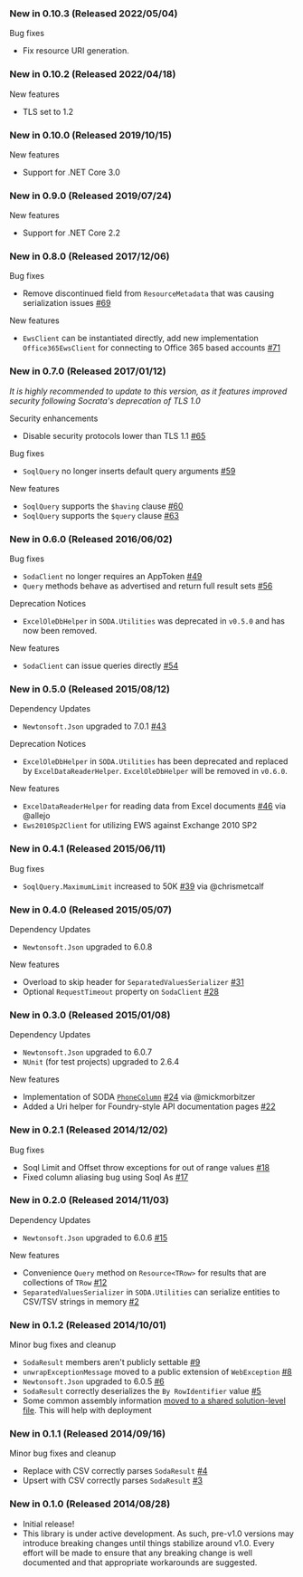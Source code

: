 ### New in 0.10.3 (Released 2022/05/04)

Bug fixes

-  Fix resource URI generation.

### New in 0.10.2 (Released 2022/04/18)

New features

- TLS set to 1.2

### New in 0.10.0 (Released 2019/10/15)

New features

- Support for .NET Core 3.0

### New in 0.9.0 (Released 2019/07/24)

New features

- Support for .NET Core 2.2

### New in 0.8.0 (Released 2017/12/06)

Bug fixes

- Remove discontinued field from `ResourceMetadata` that was causing serialization issues [#69](https://github.com/CityofSantaMonica/SODA.NET/issues/69)

New features

- `EwsClient` can be instantiated directly, add new implementation `Office365EwsClient` for connecting to Office 365 based accounts [#71](https://github.com/CityofSantaMonica/SODA.NET/pull/71)

### New in 0.7.0 (Released 2017/01/12)

*It is highly recommended to update to this version, as it features improved security following Socrata's deprecation of TLS 1.0*

Security enhancements

- Disable security protocols lower than TLS 1.1 [#65](https://github.com/CityofSantaMonica/SODA.NET/issues/65)

Bug fixes

- `SoqlQuery` no longer inserts default query arguments [#59](https://github.com/CityofSantaMonica/SODA.NET/issues/59)

New features

- `SoqlQuery` supports the `$having` clause [#60](https://github.com/CityofSantaMonica/SODA.NET/issues/60)
- `SoqlQuery` supports the `$query` clause [#63](https://github.com/CityofSantaMonica/SODA.NET/issues/63)

### New in 0.6.0 (Released 2016/06/02)

Bug fixes

- `SodaClient` no longer requires an AppToken [#49](https://github.com/CityofSantaMonica/SODA.NET/issues/49)
- `Query` methods behave as advertised and return full result sets [#56](https://github.com/CityofSantaMonica/SODA.NET/issues/56)

Deprecation Notices

- `ExcelOleDbHelper` in `SODA.Utilities` was deprecated in `v0.5.0` and has now been removed.

New features

- `SodaClient` can issue queries directly [#54](https://github.com/CityofSantaMonica/SODA.NET/issues/54)

### New in 0.5.0 (Released 2015/08/12)

Dependency Updates

- `Newtonsoft.Json` upgraded to 7.0.1 [#43](https://github.com/CityofSantaMonica/SODA.NET/issues/43)

Deprecation Notices

- `ExcelOleDbHelper` in `SODA.Utilities` has been deprecated and replaced by `ExcelDataReaderHelper`. `ExcelOleDbHelper` will be removed in `v0.6.0`.

New features

- `ExcelDataReaderHelper` for reading data from Excel documents [#46](https://github.com/CityofSantaMonica/SODA.NET/pull/46) via @allejo
- `Ews2010Sp2Client` for utilizing EWS against Exchange 2010 SP2

### New in 0.4.1 (Released 2015/06/11)

Bug fixes

- `SoqlQuery.MaximumLimit` increased to 50K [#39](https://github.com/CityofSantaMonica/SODA.NET/issues/39) via @chrismetcalf

### New in 0.4.0 (Released 2015/05/07)

Dependency Updates

- `Newtonsoft.Json` upgraded to 6.0.8

New features

- Overload to skip header for `SeparatedValuesSerializer` [#31](https://github.com/CityofSantaMonica/SODA.NET/issues/31)
- Optional `RequestTimeout` property on `SodaClient` [#28](https://github.com/CityofSantaMonica/SODA.NET/issues/28)

### New in 0.3.0 (Released 2015/01/08)

Dependency Updates

- `Newtonsoft.Json` upgraded to 6.0.7
- `NUnit` (for test projects) upgraded to 2.6.4

New features

- Implementation of SODA [`PhoneColumn`](https://support.socrata.com/hc/en-us/articles/202949918-Importing-Data-Types-and-You-) [#24](https://github.com/CityofSantaMonica/SODA.NET/pull/24) via @mickmorbitzer
- Added a Uri helper for Foundry-style API documentation pages [#22](https://github.com/CityofSantaMonica/SODA.NET/issues/22)

### New in 0.2.1 (Released 2014/12/02)

Bug fixes

- Soql Limit and Offset throw exceptions for out of range values [#18](https://github.com/CityofSantaMonica/SODA.NET/issues/18)
- Fixed column aliasing bug using Soql As [#17](https://github.com/CityofSantaMonica/SODA.NET/issues/17)

### New in 0.2.0 (Released 2014/11/03)

Dependency Updates

- `Newtonsoft.Json` upgraded to 6.0.6 [#15](https://github.com/CityofSantaMonica/SODA.NET/issues/15)

New features

- Convenience `Query` method on `Resource<TRow>` for results that are collections of `TRow` [#12](https://github.com/CityofSantaMonica/SODA.NET/issues/12)
- `SeparatedValuesSerializer` in `SODA.Utilities` can serialize entities to CSV/TSV strings in memory [#2](https://github.com/CityofSantaMonica/SODA.NET/issues/2)

### New in 0.1.2 (Released 2014/10/01)

Minor bug fixes and cleanup

- `SodaResult` members aren't publicly settable [#9](https://github.com/CityofSantaMonica/SODA.NET/issues/9)
- `unwrapExceptionMessage` moved to a public extension of `WebException` [#8](https://github.com/CityofSantaMonica/SODA.NET/issues/8)
- `Newtonsoft.Json` upgraded to 6.0.5 [#6](https://github.com/CityofSantaMonica/SODA.NET/issues/6)
- `SodaResult` correctly deserializes the `By RowIdentifier` value [#5](https://github.com/CityofSantaMonica/SODA.NET/issues/5)
- Some common assembly information [moved to a shared solution-level file](https://github.com/CityofSantaMonica/SODA.NET/commit/5cf686018b49fcd7883561b8a37ec214246d07e6). This will help with deployment

### New in 0.1.1 (Released 2014/09/16)

Minor bug fixes and cleanup
  
- Replace with CSV correctly parses `SodaResult` [#4](https://github.com/CityofSantaMonica/SODA.NET/issues/4)
- Upsert with CSV correctly parses `SodaResult` [#3](https://github.com/CityofSantaMonica/SODA.NET/issues/3)

### New in 0.1.0 (Released 2014/08/28)

- Initial release!
- This library is under active development. As such, pre-v1.0 versions may introduce breaking changes until things stabilize around v1.0. Every effort will be made to ensure that any breaking change is well documented and that appropriate workarounds are suggested.
